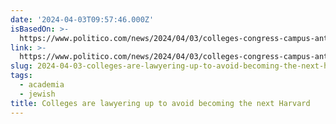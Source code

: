 ```yaml
---
date: '2024-04-03T09:57:46.000Z'
isBasedOn: >-
  https://www.politico.com/news/2024/04/03/colleges-congress-campus-antisemitism-00150236
link: >-
  https://www.politico.com/news/2024/04/03/colleges-congress-campus-antisemitism-00150236
slug: 2024-04-03-colleges-are-lawyering-up-to-avoid-becoming-the-next-harvard
tags:
  - academia
  - jewish
title: Colleges are lawyering up to avoid becoming the next Harvard
---
```


